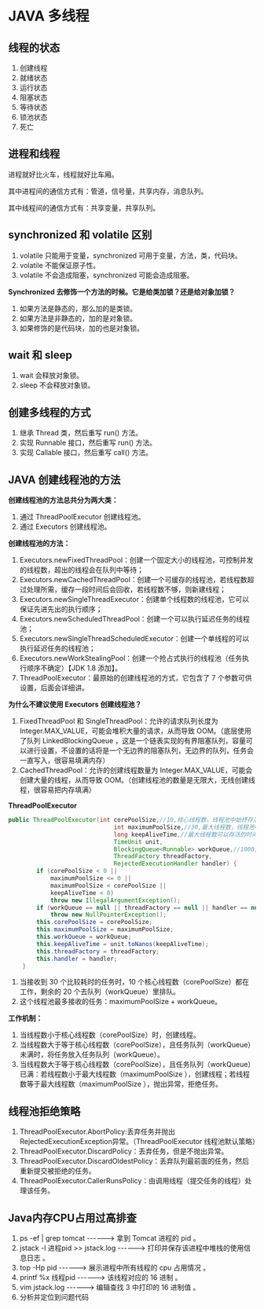 # JAVA 多线程

## 线程的状态

1. 创建线程
2. 就绪状态
3. 运行状态
4. 阻塞状态
5. 等待状态
6. 锁池状态
7. 死亡



## 进程和线程

进程就好比火车，线程就好比车厢。

其中进程间的通信方式有：管道，信号量，共享内存，消息队列。

其中线程间的通信方式有：共享变量，共享队列。



## synchronized 和 volatile 区别

1. volatile 只能用于变量，synchronized 可用于变量，方法，类，代码块。
2. volatile 不能保证原子性。
3. volatile 不会造成阻塞，synchronized 可能会造成阻塞。

**Synchronized 去修饰一个方法的时候。它是给类加锁？还是给对象加锁？**

1. 如果方法是静态的，那么加的是类锁。
2. 如果方法是非静态的，加的是对象锁。
3. 如果修饰的是代码块，加的也是对象锁。



## wait 和 sleep 

1. wait 会释放对象锁。
2. sleep 不会释放对象锁。



## 创建多线程的方式

1. 继承 Thread 类，然后重写 run() 方法。
2. 实现 Runnable 接口，然后重写 run() 方法。
3. 实现 Callable 接口，然后重写 call() 方法。



## JAVA 创建线程池的方法

**创建线程池的方法总共分为两大类：**

1. 通过 ThreadPoolExecutor 创建线程池。
2. 通过 Executors 创建线程池。



**创建线程池的方法：**

1. Executors.newFixedThreadPool：创建一个固定大小的线程池，可控制并发的线程数，超出的线程会在队列中等待；
2. Executors.newCachedThreadPool：创建一个可缓存的线程池，若线程数超过处理所需，缓存一段时间后会回收，若线程数不够，则新建线程；
3. Executors.newSingleThreadExecutor：创建单个线程数的线程池，它可以保证先进先出的执行顺序；
4. Executors.newScheduledThreadPool：创建一个可以执行延迟任务的线程池；
5. Executors.newSingleThreadScheduledExecutor：创建一个单线程的可以执行延迟任务的线程池；
6. Executors.newWorkStealingPool：创建一个抢占式执行的线程池（任务执行顺序不确定）【JDK 1.8 添加】。
7. ThreadPoolExecutor：最原始的创建线程池的方式，它包含了 7 个参数可供设置，后面会详细讲。



**为什么不建议使用 Executors 创建线程池？**

1. FixedThreadPool 和 SingleThreadPool：允许的请求队列长度为 Integer.MAX_VALUE，可能会堆积大量的请求，从而导致 OOM。（底层使用了队列 LinkedBlockingQueue ，这是一个链表实现的有界阻塞队列，容量可以进行设置，不设置的话将是一个无边界的阻塞队列，无边界的队列，任务会一直写入，很容易填满内存）
2. CachedThreadPool：允许的创建线程数量为 Integer.MAX_VALUE，可能会创建大量的线程，从而导致 OOM。（创建线程池的数量是无限大，无线创建线程，很容易把内存填满）



**ThreadPoolExecutor**

```java
public ThreadPoolExecutor(int corePoolSize,//10,核心线程数，线程池中始终存活的线程数。
                              int maximumPoolSize,//30,最大线程数，线程池中允许的最大线程数，当线程池的任务队列满了之后可以创建的最大线程数。
                              long keepAliveTime,//最大线程数可以存活的时间，当线程中没有任务执行时，最大线程就会销毁一部分，最终保持核心线程数量的线程。
                              TimeUnit unit,
                              BlockingQueue<Runnable> workQueue,//1000,一个阻塞队列，用来存储线程池等待执行的任务，均为线程安全。
                              ThreadFactory threadFactory,
                              RejectedExecutionHandler handler) {
        if (corePoolSize < 0 ||
            maximumPoolSize <= 0 ||
            maximumPoolSize < corePoolSize ||
            keepAliveTime < 0)
            throw new IllegalArgumentException();
        if (workQueue == null || threadFactory == null || handler == null)
            throw new NullPointerException();
        this.corePoolSize = corePoolSize;
        this.maximumPoolSize = maximumPoolSize;
        this.workQueue = workQueue;
        this.keepAliveTime = unit.toNanos(keepAliveTime);
        this.threadFactory = threadFactory;
        this.handler = handler;
    }
```

1. 当接收到 30 个比较耗时的任务时，10 个核心线程数（corePoolSize）都在工作，剩余的 20 个去队列（workQueue）里排队。
2. 这个线程池最多接收的任务：maximumPoolSize + workQueue。



**工作机制：**

1. 当线程数小于核心线程数（corePoolSize）时，创建线程。
2. 当线程数大于等于核心线程数（corePoolSize），且任务队列（workQueue）未满时，将任务放入任务队列（workQueue）。
3. 当线程数大于等于核心线程数（corePoolSize），且任务队列（workQueue）已满：若线程数小于最大线程数（maximumPoolSize ），创建线程；若线程数等于最大线程数（maximumPoolSize ），抛出异常，拒绝任务。



## 线程池拒绝策略

1. ThreadPoolExecutor.AbortPolicy:丢弃任务并抛出RejectedExecutionException异常。（ThreadPoolExecutor 线程池默认策略）
2. ThreadPoolExecutor.DiscardPolicy：丢弃任务，但是不抛出异常。
3. ThreadPoolExecutor.DiscardOldestPolicy：丢弃队列最前面的任务，然后重新提交被拒绝的任务。
4. ThreadPoolExecutor.CallerRunsPolicy：由调用线程（提交任务的线程）处理该任务。



## Java内存CPU占用过高排查

1. ps -ef | grep tomcat ------> 拿到 Tomcat 进程的 pid 。
2. jstack -l 进程pid >> jstack.log ------> 打印并保存该进程中堆栈的使用信息日志 。
3. top -Hp pid ------> 展示进程中所有线程的 cpu 占用情况 。
4. printf %x 线程pid ------> 该线程对应的 16 进制 。
5. vim jstack.log ------> 编辑查找 3 中打印的 16 进制值 。
6. 分析并定位到问题代码 